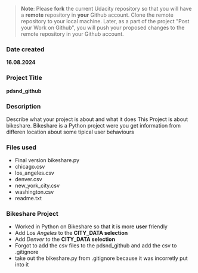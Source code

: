 >**Note**: Please **fork** the current Udacity repository so that you will have a **remote** repository in **your** Github account. Clone the remote repository to your local machine. Later, as a part of the project "Post your Work on Github", you will push your proposed changes to the remote repository in your Github account.

### Date created
**16.08.2024**

### Project Title
**pdsnd_github**

### Description
Describe what your project is about and what it does
This Project is about bikeshare. Bikeshare is a Python project were you get information from differen location about
some tipical user behaviours

### Files used
+ Final version bikeshare.py
+ chicago.csv
+ los_angeles.csv
+ denver.csv
+ new_york_city.csv
+ washington.csv
+ readme.txt

### Bikeshare Project
+ Worked in Python on Bikeshare so that it is more **user** friendly 
+ Add Los _Angeles_ to the **CITY_DATA selection**
+ Add _Denver_ to the **CITY_DATA selection**
+ Forgot to add the csv files to the pdsnd_github and add the csv to .gitignore
+ take out the bikeshare.py from .gitignore because it was incorretly put into it
